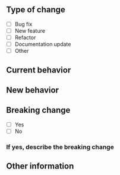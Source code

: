 ## Type of change
- [ ] Bug fix
- [ ] New feature
- [ ] Refactor
- [ ] Documentation update
- [ ] Other

## Current behavior
<!-- Describe the current behavior that you are modifying, or link to a relevant issue. -->

## New behavior
<!-- Describe the new behavior after your code is merged. -->

## Breaking change
<!-- If this PR introduces a breaking change, describe the impact and the changes users need to make in their application. -->
- [ ] Yes
- [ ] No

### If yes, describe the breaking change

## Other information
<!-- Add any other context or screenshots about the feature request here. -->

